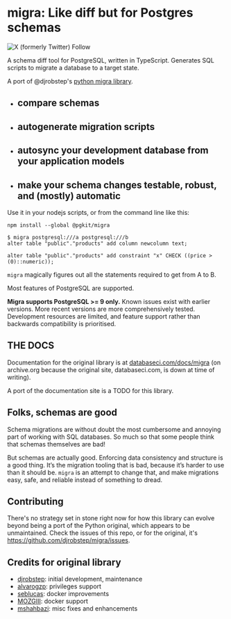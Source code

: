 # migra: Like diff but for Postgres schemas

![X (formerly Twitter) Follow](https://img.shields.io/twitter/follow/mmkal)

A schema diff tool for PostgreSQL, written in TypeScript. Generates SQL scripts to migrate a database to a target state.

A port of @djrobstep's [python migra library](https://github.com/djrobstep/migra).

- ## compare schemas
- ## autogenerate migration scripts
- ## autosync your development database from your application models
- ## make your schema changes testable, robust, and (mostly) automatic

Use it in your nodejs scripts, or from the command line like this:

```
npm install --global @pgkit/migra
```

    $ migra postgresql:///a postgresql:///b
    alter table "public"."products" add column newcolumn text;

    alter table "public"."products" add constraint "x" CHECK ((price > (0)::numeric));

`migra` magically figures out all the statements required to get from A to B.

Most features of PostgreSQL are supported.

**Migra supports PostgreSQL >= 9 only.** Known issues exist with earlier versions. More recent versions are more comprehensively tested. Development resources are limited, and feature support rather than backwards compatibility is prioritised.

## THE DOCS

Documentation for the original library is at [databaseci.com/docs/migra](https://web.archive.org/web/20220309093235/https://databaseci.com/docs/migra) (on archive.org because the original site, databaseci.com, is down at time of writing).

A port of the documentation site is a TODO for this library.

## Folks, schemas are good

Schema migrations are without doubt the most cumbersome and annoying part of working with SQL databases. So much so that some people think that schemas themselves are bad!

But schemas are actually good. Enforcing data consistency and structure is a good thing. It’s the migration tooling that is bad, because it’s harder to use than it should be. ``migra`` is an attempt to change that, and make migrations easy, safe, and reliable instead of something to dread.

## Contributing

There's no strategy set in stone right now for how this library can evolve beyond being a port of the Python original, which appears to be unmaintained. Check the issues of this repo, or for the original, it's https://github.com/djrobstep/migra/issues.

## Credits for original library

- [djrobstep](https://github.com/djrobstep): initial development, maintenance
- [alvarogzp](https://github.com/alvarogzp): privileges support
- [seblucas](https://github.com/seblucas): docker improvements
- [MOZGIII](https://github.com/MOZGIII): docker support
- [mshahbazi](https://github.com/mshahbazi): misc fixes and enhancements
